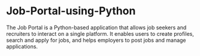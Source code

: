 # Job-Portal-using-Python
The Job Portal is a Python-based application that allows job seekers and recruiters to interact on a single platform. It enables users to create profiles, search and apply for jobs, and helps employers to post jobs and manage applications.
